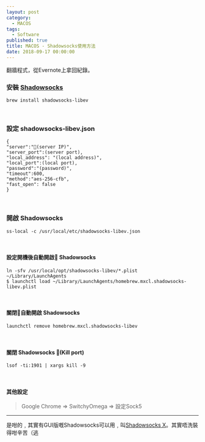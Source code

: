 ```yaml
---
layout: post
category: 
  - MACOS
tags: 
  - Software
published: true
title: MACOS - Shadowsocks使用方法
date: 2018-09-17 00:00:00
---
```


翻牆程式，從Evernote上拿回紀錄。

<!-- more -->

### 安裝 [Shadowsocks](https://shadowsocks.org)

    brew install shadowsocks-libev

<br/>

### 設定 shadowsocks-libev.json

    {
    "server":"(server IP)",
    "server_port":(server port),
    "local_address": "(local address)",
    "local_port":(local port),
    "password":"(password)",
    "timeout":600,
    "method":"aes-256-cfb",
    "fast_open": false
    }

<br/>

### 開啟 Shadowsocks

    ss-local -c /usr/local/etc/shadowsocks-libev.json

<br/>

#### 設定開機後自動開啟 Shadowsocks

    ln -sfv /usr/local/opt/shadowsocks-libev/*.plist ~/Library/LaunchAgents
    $ launchctl load ~/Library/LaunchAgents/homebrew.mxcl.shadowsocks-libev.plist

<br/>

#### 關閉自動開啟 Shadowsocks

    launchctl remove homebrew.mxcl.shadowsocks-libev

<br/>

#### 關閉 Shadowsocks (Kill port)

    lsof -ti:1901 | xargs kill -9

<br/>

#### 其他設定 

> Google Chrome => SwitchyOmega => 設定Sock5

------------------------------------
是咁的﹐其實有GUI版嘅Shadowsocks可以用﹐叫[Shadowsocks X](https://www.sednax.com/download.php)。其實唔洗裝得咁辛苦（逃
